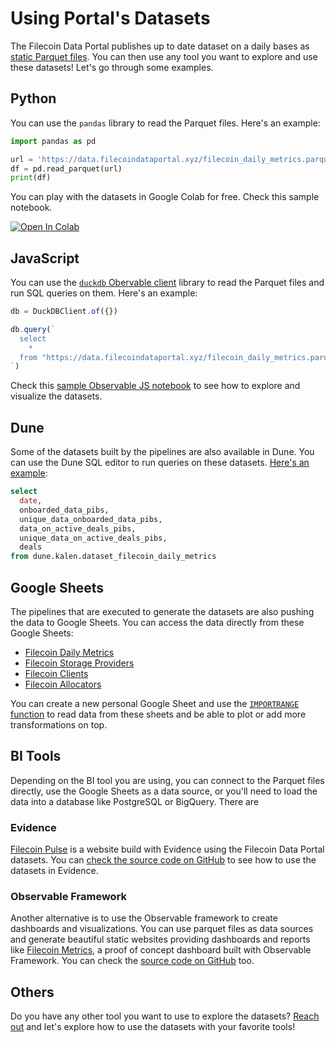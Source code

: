# Using Portal's Datasets

The Filecoin Data Portal publishes up to date dataset on a daily bases as [static Parquet files](/data.html). You can then use any tool you want to explore and use these datasets! Let's go through some examples.

## Python

You can use the `pandas` library to read the Parquet files. Here's an example:

```python
import pandas as pd

url = 'https://data.filecoindataportal.xyz/filecoin_daily_metrics.parquet'
df = pd.read_parquet(url)
print(df)
```

You can play with the datasets in Google Colab for free. Check this sample notebook.

<a target="_blank" href="https://colab.research.google.com/drive/1u0XAWi2wrnEOiEXFVrfYmt0M1qJXPxRt">
  <img src="https://colab.research.google.com/assets/colab-badge.svg" alt="Open In Colab"/>
</a>

## JavaScript

You can use the [`duckdb` Obervable client](https://observablehq.com/@cmudig/duckdb-client) library to read the Parquet files and run SQL queries on them. Here's an example:

```javascript
db = DuckDBClient.of({})

db.query(`
  select
    *
  from "https://data.filecoindataportal.xyz/filecoin_daily_metrics.parquet"
`)
```

Check this [sample Observable JS notebook](https://observablehq.com/@davidgasquez/fdp) to see how to explore and visualize the datasets.

## Dune

Some of the datasets built by the pipelines are also available in Dune. You can use the Dune SQL editor to run queries on these datasets. [Here's an example](https://dune.com/queries/3302707/5958324):

```sql
select
  date,
  onboarded_data_pibs,
  unique_data_onboarded_data_pibs,
  data_on_active_deals_pibs,
  unique_data_on_active_deals_pibs,
  deals
from dune.kalen.dataset_filecoin_daily_metrics
```

## Google Sheets

The pipelines that are executed to generate the datasets are also pushing the data to Google Sheets. You can access the data directly from these Google Sheets:

- [Filecoin Daily Metrics](https://docs.google.com/spreadsheets/d/1uq9J_WTJO6kAvQlrqkqR8GHfQfh3SJ84OSj88Mff6vY)
- [Filecoin Storage Providers](https://docs.google.com/spreadsheets/d/1hC5HwuiqQvQcVvV06n3SH0wKkZwbw20EufGYHSyENs0)
- [Filecoin Clients](https://docs.google.com/spreadsheets/d/15xi39OheVJ-_WyI7sxwmvgMIVFkZN07NOYWLe5iKXnI)
- [Filecoin Allocators](https://docs.google.com/spreadsheets/d/1uixeylC3pTeOkKh0L2fGsd7YKuyaA6Hse_fhWrm1BIA)

You can create a new personal Google Sheet and use the [`IMPORTRANGE` function](https://support.google.com/docs/answer/3093340?hl=en) to read data from these sheets and be able to plot or add more transformations on top.

## BI Tools

Depending on the BI tool you are using, you can connect to the Parquet files directly, use the Google Sheets as a data source, or you'll need to load the data into a database like PostgreSQL or BigQuery. There are

### Evidence

[Filecoin Pulse](https://filecoinpulse.pages.dev/) is a website build with Evidence using the Filecoin Data Portal datasets. You can [check the source code on GitHub](https://github.com/davidgasquez/filecoin-pulse) to see how to use the datasets in Evidence.

### Observable Framework

Another alternative is to use the Observable framework to create dashboards and visualizations. You can use parquet files as data sources and generate beautiful static websites providing dashboards and reports like [Filecoin Metrics](https://davidgasquez.github.io/filecoin-metrics/), a proof of concept dashboard built with Observable Framework. You can check the [source code on GitHub](https://github.com/davidgasquez/filecoin-metrics) too.

## Others

Do you have any other tool you want to use to explore the datasets? [Reach out](https://github.com/davidgasquez/filecoin-data-portal/issues/new) and let's explore how to use the datasets with your favorite tools!
